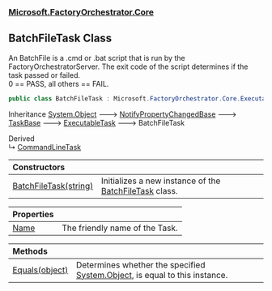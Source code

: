 ### [Microsoft.FactoryOrchestrator.Core](Microsoft_FactoryOrchestrator_Core.md 'Microsoft.FactoryOrchestrator.Core')
## BatchFileTask Class
An BatchFile is a .cmd or .bat script that is run by the FactoryOrchestratorServer. The exit code of the script determines if the task passed or failed.  
0 == PASS, all others == FAIL.  
```csharp
public class BatchFileTask : Microsoft.FactoryOrchestrator.Core.ExecutableTask
```

Inheritance [System.Object](https://docs.microsoft.com/en-us/dotnet/api/System.Object 'System.Object') &#129106; [NotifyPropertyChangedBase](Microsoft_FactoryOrchestrator_Core_NotifyPropertyChangedBase.md 'Microsoft.FactoryOrchestrator.Core.NotifyPropertyChangedBase') &#129106; [TaskBase](Microsoft_FactoryOrchestrator_Core_TaskBase.md 'Microsoft.FactoryOrchestrator.Core.TaskBase') &#129106; [ExecutableTask](Microsoft_FactoryOrchestrator_Core_ExecutableTask.md 'Microsoft.FactoryOrchestrator.Core.ExecutableTask') &#129106; BatchFileTask  

Derived  
&#8627; [CommandLineTask](Microsoft_FactoryOrchestrator_Core_CommandLineTask.md 'Microsoft.FactoryOrchestrator.Core.CommandLineTask')  

| Constructors | |
| :--- | :--- |
| [BatchFileTask(string)](Microsoft_FactoryOrchestrator_Core_BatchFileTask_BatchFileTask(string).md 'Microsoft.FactoryOrchestrator.Core.BatchFileTask.BatchFileTask(string)') | Initializes a new instance of the [BatchFileTask](Microsoft_FactoryOrchestrator_Core_BatchFileTask.md 'Microsoft.FactoryOrchestrator.Core.BatchFileTask') class.<br/> |

| Properties | |
| :--- | :--- |
| [Name](Microsoft_FactoryOrchestrator_Core_BatchFileTask_Name.md 'Microsoft.FactoryOrchestrator.Core.BatchFileTask.Name') | The friendly name of the Task.<br/> |

| Methods | |
| :--- | :--- |
| [Equals(object)](Microsoft_FactoryOrchestrator_Core_BatchFileTask_Equals(object).md 'Microsoft.FactoryOrchestrator.Core.BatchFileTask.Equals(object)') | Determines whether the specified [System.Object](https://docs.microsoft.com/en-us/dotnet/api/System.Object 'System.Object'), is equal to this instance.<br/> |
